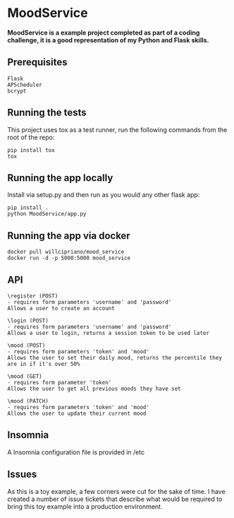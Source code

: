 # MoodService

**MoodService is a example project completed as part of a coding challenge, it is a good representation of my Python and Flask skills.**

## Prerequisites
```
Flask
APScheduler
bcrypt
```

## Running the tests
This project uses tox as a test runner, run the following commands from the root of the repo:
```
pip install tox
tox
```

## Running the app locally
Install via setup.py and then run as you would any other flask app:
```
pip install .
python MoodService/app.py
```

## Running the app via docker
```
docker pull willcipriano/mood_service
docker run -d -p 5000:5000 mood_service
```

## API
```
\register (POST)
- requires form parameters 'username' and 'password'
Allows a user to create an account

\login (POST)
- requires form parameters 'username' and 'password'
Allows a user to login, returns a session token to be used later

\mood (POST)
- requires form parameters 'token' and 'mood'
Allows the user to set their daily mood, returns the percentile they are in if it's over 50%

\mood (GET)
- requires form parameter 'token'
Allows the user to get all previous moods they have set

\mood (PATCH)
- requires form parameters 'token' and 'mood'
Allows the user to update their current mood
```

## Insomnia

A Insomnia configuration file is provided in /etc


## Issues
As this is a toy example, a few corners were cut for the sake of time. I have created a number of issue tickets that describe what would be required to bring this toy example into a production environment.